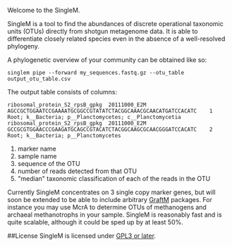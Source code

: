 Welcome to the SingleM.

SingleM is a tool to find the abundances of discrete operational taxonomic units (OTUs) directly from shotgun metagenome data. It is able to differentiate closely related species even in the absence of a well-resolved phylogeny.

A phylogenetic overview of your community can be obtained like so:
```
singlem pipe --forward my_sequences.fastq.gz --otu_table output_otu_table.csv
```
The output table consists of columns:
```
ribosomal_protein_S2_rpsB_gpkg  20111000_E2M    AGCCGCTGGAATCCGAAAATGCGGCCGTATATCTACGGCAAACGCAACATGATCCACATC    1       Root; k__Bacteria; p__Planctomycetes; c__Planctomycetia
ribosomal_protein_S2_rpsB_gpkg  20111000_E2M    GCCGCGTGGAACCCGAAGATGCAGCCGTACATCTACGGCAAGCGCAACGGGATCCACATC    2       Root; k__Bacteria; p__Planctomycetes
```
1. marker name
2. sample name
3. sequence of the OTU
4. number of reads detected from that OTU
5. "median" taxonomic classification of each of the reads in the OTU

Currently SingleM concentrates on 3 single copy marker genes, but will soon be extended to be able to include arbitrary [GraftM](https://github.com/geronimp/graftM) packages. For instance you may use McrA to determine OTUs of methanogens and archaeal methanotrophs in your sample. SingleM is reasonably fast and is quite scalable, although it could be sped up by at least 50%.

##License
SingleM is licensed under [GPL3 or later](https://gnu.org/licenses/gpl.html).
